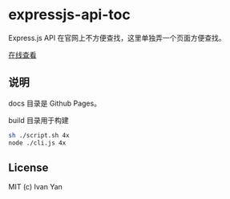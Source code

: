 # expressjs-api-toc

Express.js API 在官网上不方便查找，这里单独弄一个页面方便查找。

[在线查看](https://yanxyz.github.io/expressjs-api-toc/)

## 说明

docs 目录是 Github Pages。

build 目录用于构建

```sh
sh ./script.sh 4x
node ./cli.js 4x
```

## License

MIT (c) Ivan Yan
